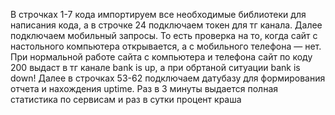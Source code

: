 В строчках 1-7 кода импортируем все необходимые библиотеки для написания кода, а
в строчке 24 подключаем токен для тг канала.
Далее подключаем мобильный запросы.  То есть проверка на то, когда сайт с настольного компьютера открывается, а с мобильного телефона — нет.
При нормальной работе сайта с компьютера и телефона сайт по коду 200 выдаст в тг канале bank is up, а при обртаной ситуации bank is down!
Далее в строчках 53-62 подключаем датубазу для формирования отчета и нахождения uptime.
Раз в 3 минуты выдается полная статистика по сервисам и раз в сутки процент краша

